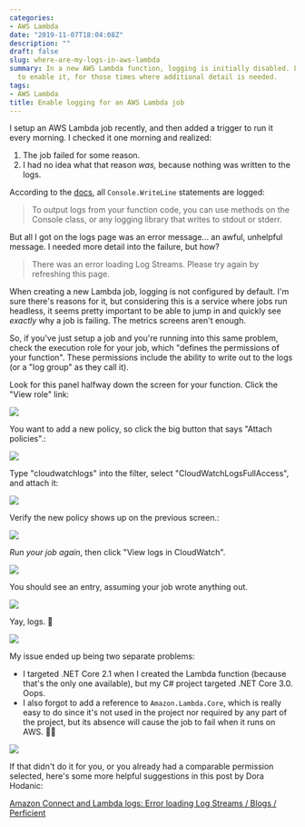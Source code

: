 ```yaml
---
categories:
- AWS Lambda
date: "2019-11-07T18:04:08Z"
description: ""
draft: false
slug: where-are-my-logs-in-aws-lambda
summary: In a new AWS Lambda function, logging is initially disabled. Lets see how
  to enable it, for those times where additional detail is needed.
tags:
- AWS Lambda
title: Enable logging for an AWS Lambda job
---
```

I setup an AWS Lambda job recently, and then added a trigger to run it every morning. I checked it one morning and realized:

1. The job failed for some reason.
2. I had no idea what that reason _was,_ because nothing was written to the logs.

According to the [docs](https://docs.aws.amazon.com/lambda/latest/dg/dotnet-logging.html), all `Console.WriteLine` statements are logged:

> To output logs from your function code, you can use methods on the Console class, or any logging library that writes to stdout or stderr.

But all I got on the logs page was an error message... an awful, unhelpful message. I needed more detail into the failure, but how?

> There was an error loading Log Streams. Please try again by refreshing this page.

When creating a new Lambda job, logging is not configured by default. I'm sure there's reasons for it, but considering this is a service where jobs run headless, it seems pretty important to be able to jump in and quickly see _exactly_ why a job is failing. The metrics screens aren't enough.

So, if you've just setup a job and you're running into this same problem, check the execution role for your job, which "defines the permissions of your function". These permissions include the ability to write out to the logs (or a "log group" as they call it).

Look for this panel halfway down the screen for your function. Click the "View role" link:

![](https://grantwinney.com/content/images/2019/11/enable_logging1.png)

You want to add a new policy, so click the big button that says "Attach policies".:

![](https://grantwinney.com/content/images/2019/11/enable_logging2.png)

Type "cloudwatchlogs" into the filter, select "CloudWatchLogsFullAccess", and attach it:

![](https://grantwinney.com/content/images/2019/11/enable_logging3.png)

Verify the new policy shows up on the previous screen.:

![](https://grantwinney.com/content/images/2019/11/enable_logging4.png)

*Run your job again*, then click "View logs in CloudWatch".

![](https://grantwinney.com/content/images/2020/11/enable_logging5.png)

You should see an entry, assuming your job wrote anything out.

![](https://grantwinney.com/content/images/2019/11/enable_logging6.png)

Yay, logs. 🎉

![](https://grantwinney.com/content/images/2020/11/enable_logging7.png)

My issue ended up being two separate problems:

- I targeted .NET Core 2.1 when I created the Lambda function (because that's the only one available), but my C# project targeted .NET Core 3.0. Oops.
- I also forgot to add a reference to `Amazon.Lambda.Core`, which is really easy to do since it's not used in the project nor required by any part of the project, but its absence will cause the job to fail when it runs on AWS. 🤦‍♂️

![](https://grantwinney.com/content/images/2019/11/aws-lambda-core.png)

If that didn't do it for you, or you already had a comparable permission selected, here's some more helpful suggestions in this post by Dora Hodanic:

[Amazon Connect and Lambda logs: Error loading Log Streams / Blogs / Perficient](https://blogs.perficient.com/2018/02/12/error-loading-log-streams/?ref=grantwinney.com)